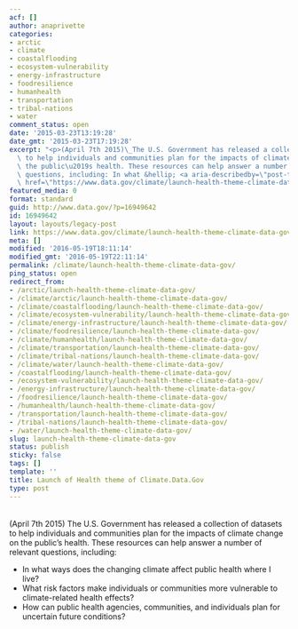 ```yaml
---
acf: []
author: anaprivette
categories:
- arctic
- climate
- coastalflooding
- ecosystem-vulnerability
- energy-infrastructure
- foodresilience
- humanhealth
- transportation
- tribal-nations
- water
comment_status: open
date: '2015-03-23T13:19:28'
date_gmt: '2015-03-23T17:19:28'
excerpt: "<p>(April 7th 2015)\_The U.S. Government has released a collection of datasets\
  \ to help individuals and communities plan for the impacts of climate change on\
  \ the public\u2019s health. These resources can help answer a number of relevant\
  \ questions, including: In what &hellip; <a aria-describedby=\"post-title-16949642\"\
  \ href=\"https://www.data.gov/climate/launch-health-theme-climate-data-gov/\">Continued</a></p>\n"
featured_media: 0
format: standard
guid: http://www.data.gov/?p=16949642
id: 16949642
layout: layouts/legacy-post
link: https://www.data.gov/climate/launch-health-theme-climate-data-gov/
meta: []
modified: '2016-05-19T18:11:14'
modified_gmt: '2016-05-19T22:11:14'
permalink: /climate/launch-health-theme-climate-data-gov/
ping_status: open
redirect_from:
- /arctic/launch-health-theme-climate-data-gov/
- /climate/arctic/launch-health-theme-climate-data-gov/
- /climate/coastalflooding/launch-health-theme-climate-data-gov/
- /climate/ecosystem-vulnerability/launch-health-theme-climate-data-gov/
- /climate/energy-infrastructure/launch-health-theme-climate-data-gov/
- /climate/foodresilience/launch-health-theme-climate-data-gov/
- /climate/humanhealth/launch-health-theme-climate-data-gov/
- /climate/transportation/launch-health-theme-climate-data-gov/
- /climate/tribal-nations/launch-health-theme-climate-data-gov/
- /climate/water/launch-health-theme-climate-data-gov/
- /coastalflooding/launch-health-theme-climate-data-gov/
- /ecosystem-vulnerability/launch-health-theme-climate-data-gov/
- /energy-infrastructure/launch-health-theme-climate-data-gov/
- /foodresilience/launch-health-theme-climate-data-gov/
- /humanhealth/launch-health-theme-climate-data-gov/
- /transportation/launch-health-theme-climate-data-gov/
- /tribal-nations/launch-health-theme-climate-data-gov/
- /water/launch-health-theme-climate-data-gov/
slug: launch-health-theme-climate-data-gov
status: publish
sticky: false
tags: []
template: ''
title: Launch of Health theme of Climate.Data.Gov
type: post
---
```

###### 


(April 7th 2015) The U.S. Government has released a collection of datasets to help individuals and communities plan for the impacts of climate change on the public’s health. These resources can help answer a number of relevant questions, including:


* In what ways does the changing climate affect public health where I live?
* What risk factors make individuals or communities more vulnerable to climate-related health effects?
* How can public health agencies, communities, and individuals plan for uncertain future conditions?


